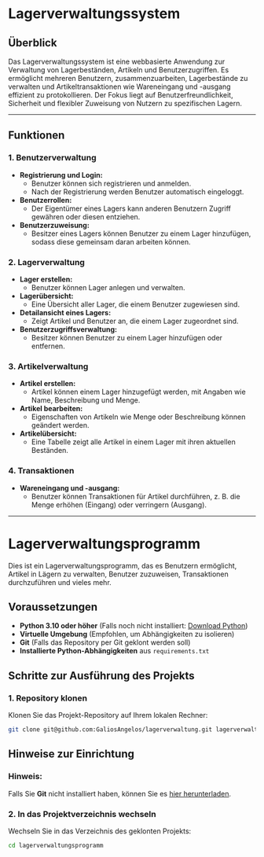 # **Lagerverwaltungssystem**

## **Überblick**
Das Lagerverwaltungssystem ist eine webbasierte Anwendung zur Verwaltung von Lagerbeständen, Artikeln und Benutzerzugriffen. Es ermöglicht mehreren Benutzern, zusammenzuarbeiten, Lagerbestände zu verwalten und Artikeltransaktionen wie Wareneingang und -ausgang effizient zu protokollieren. Der Fokus liegt auf Benutzerfreundlichkeit, Sicherheit und flexibler Zuweisung von Nutzern zu spezifischen Lagern.

---

## **Funktionen**

### **1. Benutzerverwaltung**
- **Registrierung und Login:**
  - Benutzer können sich registrieren und anmelden.
  - Nach der Registrierung werden Benutzer automatisch eingeloggt.
- **Benutzerrollen:**
  - Der Eigentümer eines Lagers kann anderen Benutzern Zugriff gewähren oder diesen entziehen.
- **Benutzerzuweisung:**
  - Besitzer eines Lagers können Benutzer zu einem Lager hinzufügen, sodass diese gemeinsam daran arbeiten können.

### **2. Lagerverwaltung**
- **Lager erstellen:**
  - Benutzer können Lager anlegen und verwalten.
- **Lagerübersicht:**
  - Eine Übersicht aller Lager, die einem Benutzer zugewiesen sind.
- **Detailansicht eines Lagers:**
  - Zeigt Artikel und Benutzer an, die einem Lager zugeordnet sind.
- **Benutzerzugriffsverwaltung:**
  - Besitzer können Benutzer zu einem Lager hinzufügen oder entfernen.

### **3. Artikelverwaltung**
- **Artikel erstellen:**
  - Artikel können einem Lager hinzugefügt werden, mit Angaben wie Name, Beschreibung und Menge.
- **Artikel bearbeiten:**
  - Eigenschaften von Artikeln wie Menge oder Beschreibung können geändert werden.
- **Artikelübersicht:**
  - Eine Tabelle zeigt alle Artikel in einem Lager mit ihren aktuellen Beständen.

### **4. Transaktionen**
- **Wareneingang und -ausgang:**
  - Benutzer können Transaktionen für Artikel durchführen, z. B. die Menge erhöhen (Eingang) oder verringern (Ausgang).

---
# Lagerverwaltungsprogramm

Dies ist ein Lagerverwaltungsprogramm, das es Benutzern ermöglicht, Artikel in Lägern zu verwalten, Benutzer zuzuweisen, Transaktionen durchzuführen und vieles mehr.

## **Voraussetzungen**

- **Python 3.10 oder höher** (Falls noch nicht installiert: [Download Python](https://www.python.org/downloads/))
- **Virtuelle Umgebung** (Empfohlen, um Abhängigkeiten zu isolieren)
- **Git** (Falls das Repository per Git geklont werden soll)
- **Installierte Python-Abhängigkeiten** aus `requirements.txt`

## **Schritte zur Ausführung des Projekts**

### 1. **Repository klonen**

Klonen Sie das Projekt-Repository auf Ihrem lokalen Rechner:
```bash
git clone git@github.com:GaliosAngelos/lagerverwaltung.git lagerverwaltungsprogramm
```
## Hinweise zur Einrichtung

### Hinweis:
Falls Sie **Git** nicht installiert haben, können Sie es [hier herunterladen](https://git-scm.com/).

### 2. In das Projektverzeichnis wechseln

Wechseln Sie in das Verzeichnis des geklonten Projekts:
```bash
cd lagerverwaltungsprogramm
